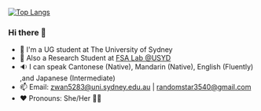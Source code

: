 <!--- [![GitHub stats](https://github-readme-stats.vercel.app/api?username=randomstar3540&theme=dracula)](https://github.com/anuraghazra/github-readme-stats) -->

[![Top Langs](https://github-readme-stats.vercel.app/api/top-langs/?username=randomstar3540&layout=compact&theme=dracula)](https://github.com/anuraghazra/github-readme-stats)

### Hi there 👋

- 🏫 I'm a UG student at The University of Sydney
- 🔎 Also a Research Student at [FSA Lab @USYD](https://www.fsa-lab.org/)
- 🔉 I can speak Cantonese (Native), Mandarin (Native), English (Fluently) ,and Japanese (Intermediate)
- 📫 Email: zwan5283@uni.sydney.edu.au | randomstar3540@gmail.com
- ❤️ Pronouns: She/Her 🏳️‍⚧️
